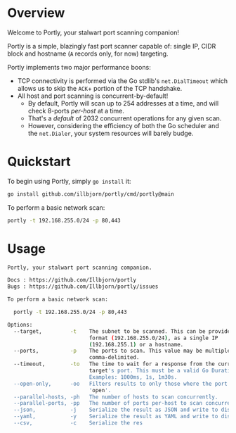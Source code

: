 # Overview

Welcome to Portly, your stalwart port scanning companion!

Portly is a simple, blazingly fast port scanner capable of: single IP, CIDR
block and hostname (`A` records only, for now) targeting.

Portly implements two major performance boons:
- TCP connectivity is performed via the Go stdlib's `net.DialTimeout` which
allows us to skip the `ACK`+ portion of the TCP handshake.
- All host and port scanning is concurrent-by-default!
  - By default, Portly will scan up to 254 addresses at a time, and will check 8-ports *per-host* at a time.
  - That's a *default* of 2032 concurrent operations for any given scan.
  - However, considering the efficiency of both the Go scheduler and the `net.Dialer`, your system resources will barely budge.

# Quickstart

To begin using Portly, simply `go install` it:

```sh
go install github.com/illbjorn/portly/cmd/portly@main
```

To perform a basic network scan:
```sh
portly -t 192.168.255.0/24 -p 80,443
```

# Usage

```sh
Portly, your stalwart port scanning companion.

Docs : https://github.com/Illbjorn/portly
Bugs : https://github.com/Illbjorn/portly/issues

To perform a basic network scan:

  portly -t 192.168.255.0/24 -p 80,443

Options:
  --target,         -t    The subnet to be scanned. This can be provided in CIDR
                          format (192.168.255.0/24), as a single IP
                          (192.168.255.1) or a hostname.
  --ports,          -p    The ports to scan. This value may be multiple ports,
                          comma-delimited.
  --timeout,        -to   The time to wait for a response from the current
                          target's port. This must be a valid Go Duration.
                          Examples: 1000ms, 1s, 1m30s.
  --open-only,      -oo   Filters results to only those where the port was
                          'open'.
  --parallel-hosts, -ph   The number of hosts to scan concurrently.
  --parallel-ports, -pp   The number of ports per-host to scan concurrently.
  --json,           -j    Serialize the result as JSON and write to disk.
  --yaml,           -y    Serialize the result as YAML and write to disk.
  --csv,            -c    Serialize the res
```
